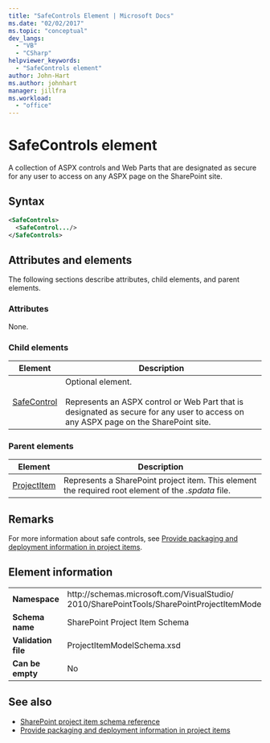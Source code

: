 ```yaml
---
title: "SafeControls Element | Microsoft Docs"
ms.date: "02/02/2017"
ms.topic: "conceptual"
dev_langs:
  - "VB"
  - "CSharp"
helpviewer_keywords:
  - "SafeControls element"
author: John-Hart
ms.author: johnhart
manager: jillfra
ms.workload:
  - "office"
---
```

# SafeControls element
  A collection of ASPX controls and Web Parts that are designated as secure for any user to access on any ASPX page on the SharePoint site.

## Syntax

```xml
<SafeControls>
  <SafeControl.../>
</SafeControls>
```

## Attributes and elements
 The following sections describe attributes, child elements, and parent elements.

### Attributes
 None.

### Child elements

|Element|Description|
|-------------|-----------------|
|[SafeControl](../sharepoint/safecontrol-element.md)|Optional element.<br /><br /> Represents an ASPX control or Web Part that is designated as secure for any user to access on any ASPX page on the SharePoint site.|

### Parent elements

|Element|Description|
|-------------|-----------------|
|[ProjectItem](../sharepoint/projectitem-element.md)|Represents a SharePoint project item. This element the required root element of the *.spdata* file.|

## Remarks
 For more information about safe controls, see [Provide packaging and deployment information in project items](../sharepoint/providing-packaging-and-deployment-information-in-project-items.md).

## Element information

|||
|-|-|
|**Namespace**|http:\/\/schemas.microsoft.com/VisualStudio/<br>2010/SharePointTools/SharePointProjectItemModel|
|**Schema name**|SharePoint Project Item Schema|
|**Validation file**|ProjectItemModelSchema.xsd|
|**Can be empty**|No|

## See also
- [SharePoint project item schema reference](../sharepoint/sharepoint-project-item-schema-reference.md)
- [Provide packaging and deployment information in project items](../sharepoint/providing-packaging-and-deployment-information-in-project-items.md)
